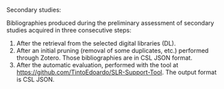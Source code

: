 Secondary studies: 

Bibliographies produced during the preliminary assessment of secondary studies acquired in three consecutive steps: 
1. After the retrieval from the selected digital libraries (DL). 
2. After an initial pruning (removal of some duplicates, etc.) performed through Zotero. Those bibliographies are in CSL JSON format. 
3. After the automatic evaluation, performed with the tool at https://github.com/TintoEdoardo/SLR-Support-Tool. The output format is CSL JSON. 

